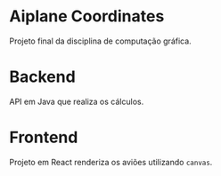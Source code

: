# Aiplane Coordinates

Projeto final da disciplina de computação gráfica.

# Backend

API em Java que realiza os cálculos.

# Frontend

Projeto em React renderiza os aviões utilizando `canvas`.

#